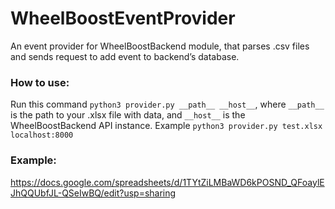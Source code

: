 # WheelBoostEventProvider
An event provider for WheelBoostBackend module, that parses .csv files and sends request to add event to backend’s database.

### How to use:
Run this command `python3 provider.py __path__ __host__`, where `__path__` is the path to your .xlsx file with data, and `__host__` is the WheelBoostBackend API instance.
Example `python3 provider.py test.xlsx localhost:8000`

### Example:
https://docs.google.com/spreadsheets/d/1TYtZiLMBaWD6kPOSND_QFoaylEJhQQUbfJL-QSeIwBQ/edit?usp=sharing  
